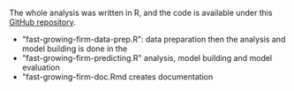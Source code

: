 
The whole analysis was written in R, and the code is available under this [GitHub repository](https://github.com/utassydv/data_analysis_prediction/tree/main/fast_growing_firms). 

- "fast-growing-firm-data-prep.R": data preparation then the analysis and model building is done in the 
- "fast-growing-firm-predicting.R" analysis, model building and model evaluation
- "fast-growing-firm-doc.Rmd creates documentation